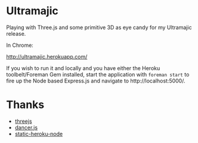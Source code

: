 Ultramajic
==================

Playing with Three.js and some primitive 3D as eye candy for my Ultramajic release.

In Chrome:

http://ultramajic.herokuapp.com/

If you wish to run it and locally and you have either the Heroku toolbelt/Foreman Gem installed,
start the application with `foreman start` to fire up the Node based Express.js and navigate to http://localhost:5000/.

Thanks
======

- [threejs](http://threejs.org)
- [dancer.js](https://github.com/jsantell/dancer.js)
- [static-heroku-node](https://github.com/adityabansod/static-heroku-node/)
